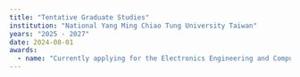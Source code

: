 ```yaml
---
title: "Tentative Graduate Studies"
institution: "National Yang Ming Chiao Tung University Taiwan"
years: "2025 - 2027"
date: 2024-08-01
awards:
  - name: "Currently applying for the Electronics Engineering and Computer Science International Graduate Program (IGP) at the National Yang Ming Chiao Tung University (NYCU) in Taiwan"
---
```

